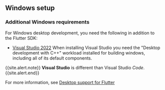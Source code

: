 ## Windows setup

[Announcing Flutter for Windows]: {{site.flutter-medium}}/announcing-flutter-for-windows-6979d0d01fed

### Additional Windows requirements

For Windows desktop development,
you need the following in addition to the Flutter SDK:

* [Visual Studio 2022][] When installing Visual Studio
  you need the "Desktop development with C++" workload installed
  for building windows, including all of its default components. 

{{site.alert.note}}
  **Visual Studio** is different than Visual Studio _Code_.
{{site.alert.end}}

For more information, see [Desktop support for Flutter][]

[Desktop support for Flutter]: {{site.url}}/desktop
[Visual Studio 2022]: https://visualstudio.microsoft.com/downloads/
